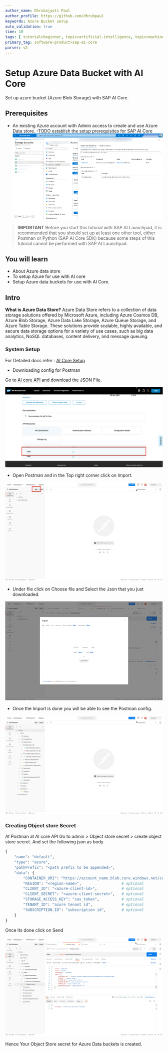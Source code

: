 ```yaml
---
author_name: Dhrubajyoti Paul
author_profile: https://github.com/dhrubpaul
keywords: Azure Bucket setup
auto_validation: true
time: 10
tags: [ tutorial>beginner, topic>artificial-intelligence, topic>machine-learning, software-product>sap-business-technology-platform, software-product>sap-ai-launchpad, software-product>sap-ai-core ]
primary_tag: software-product>sap-ai-core
parser: v2
---
```

# Setup Azure Data Bucket with AI Core
<!-- description -->Set up azure bucket (Azure Blob Storage) with SAP AI Core.

## Prerequisites
- An existing Azure account with Admin access to create and use Azure Data store.
-TODO establish the setup prerequisites for SAP AI Core 
![image](img/azure-dashboard.png)

>**IMPORTANT** Before you start this tutorial with SAP AI Launchpad, it is recommended that you should set up at least one other tool, either Postman or Python (SAP AI Core SDK) because some steps of this tutorial cannot be performed with SAP AI Launchpad.

## You will learn
- About Azure data store
- To setup Azure for use with AI core
- Setup Azure data buckets for use with AI Core.

 ## Intro
**What is Azure Data Store?**
Azure Data Store refers to a collection of data storage solutions offered by Microsoft Azure, including Azure Cosmos DB, Azure Blob Storage, Azure Data Lake Storage, Azure Queue Storage, and Azure Table Storage. These solutions provide scalable, highly available, and secure data storage options for a variety of use cases, such as big data analytics, NoSQL databases, content delivery, and message queuing.


### System Setup
For Detailed docs refer : [AI Core Setup](https://developers.sap.com/tutorials/ai-core-setup.html)

- Downloading config for Postman

Go to [AI core API](https://api.sap.com/api/AI_CORE_API/overview) and download the JSON File.

![image](img/download-json.png)

- Open Postman and in the Top right corner click on Import.

![image](img/create-collection.png)

- Under file click on Choose file and Select the Json that you just downloaded.

![image](img/import-json.png)

- Once the Import is done you will be able to see the Postman config.

![image](img/postman.png)

###  Creating Object store Secret

At Postman at AI core API Go to admin > Object store secret > create object store secret.
And set the following json as body
```Python
{
	"name": "default",
	"type": "azure",
	"pathPrefix": "<path prefix to be appended>",
	"data": {
		"CONTAINER_URI": "https://account_name.blob.core.windows.net/container_name",  # required
		"REGION": "<region-name>",                  # optional
		"CLIENT_ID": "<azure-client-id>",           # optional
		"CLIENT_SECRET": "<azure-client-secret>",   # optional
		"STORAGE_ACCESS_KEY": "sas_token",          # optional
		"TENANT_ID": "azure tenant id",             # optional
		"SUBSCRIPTION_ID": "subscription id",       # optional
	}
}
```

Once Its done click on Send

![image](img/postman-call.png)

Hence Your Object Store secret for Azure Data buckets is created.

